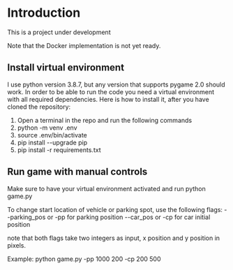 # Introduction
This is a project under development

Note that the Docker implementation is not yet ready.
## Install virtual environment
I use python version 3.8.7, but any version that supports pygame 2.0 should work. In order to be able to run the code you need a virtual environment with all required dependencies. Here is how to install it, after you have cloned the repository:
1. Open a terminal in the repo and run the following commands
2. python -m venv .env
3. source .env/bin/activate
4. pip install --upgrade pip
5. pip install -r requirements.txt

## Run game with manual controls
Make sure to have your virtual environment activated and run
python game.py

To change start location of vehicle or parking spot, use the following flags:
--parking_pos or -pp for parking position
--car_pos or -cp for car initial position

note that both flags take two integers as input, x position and y position in pixels.

Example:
python game.py -pp 1000 200 -cp 200 500
